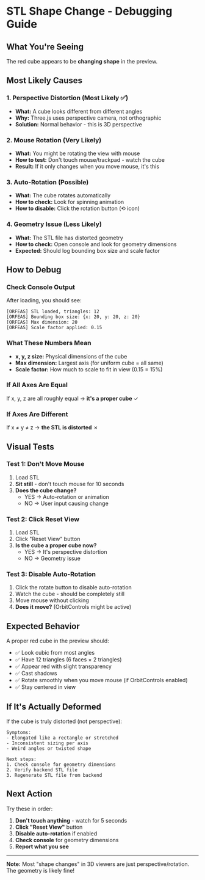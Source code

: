 # STL Shape Change - Debugging Guide

## What You're Seeing

The red cube appears to be **changing shape** in the preview.

## Most Likely Causes

### 1. **Perspective Distortion** (Most Likely ✅)

- **What:** A cube looks different from different angles
- **Why:** Three.js uses perspective camera, not orthographic
- **Solution:** Normal behavior - this is 3D perspective

### 2. **Mouse Rotation** (Very Likely)

- **What:** You might be rotating the view with mouse
- **How to test:** Don't touch mouse/trackpad - watch the cube
- **Result:** If it only changes when you move mouse, it's this

### 3. **Auto-Rotation** (Possible)

- **What:** The cube rotates automatically
- **How to check:** Look for spinning animation
- **How to disable:** Click the rotation button (⟲ icon)

### 4. **Geometry Issue** (Less Likely)

- **What:** The STL file has distorted geometry
- **How to check:** Open console and look for geometry dimensions
- **Expected:** Should log bounding box size and scale factor

## How to Debug

### Check Console Output

After loading, you should see:

```
[ORFEAS] STL loaded, triangles: 12
[ORFEAS] Bounding box size: {x: 20, y: 20, z: 20}
[ORFEAS] Max dimension: 20
[ORFEAS] Scale factor applied: 0.15
```

### What These Numbers Mean

- **x, y, z size:** Physical dimensions of the cube
- **Max dimension:** Largest axis (for uniform cube = all same)
- **Scale factor:** How much to scale to fit in view (0.15 = 15%)

### If All Axes Are Equal

If x, y, z are all roughly equal → **it's a proper cube** ✓

### If Axes Are Different

If x ≠ y ≠ z → **the STL is distorted** ✗

## Visual Tests

### Test 1: Don't Move Mouse

1. Load STL
2. **Sit still** - don't touch mouse for 10 seconds
3. **Does the cube change?**
   - YES → Auto-rotation or animation
   - NO → User input causing change

### Test 2: Click Reset View

1. Load STL
2. Click "Reset View" button
3. **Is the cube a proper cube now?**
   - YES → It's perspective distortion
   - NO → Geometry issue

### Test 3: Disable Auto-Rotation

1. Click the rotate button to disable auto-rotation
2. Watch the cube - should be completely still
3. Move mouse without clicking
4. **Does it move?** (OrbitControls might be active)

## Expected Behavior

A proper red cube in the preview should:

- ✅ Look cubic from most angles
- ✅ Have 12 triangles (6 faces × 2 triangles)
- ✅ Appear red with slight transparency
- ✅ Cast shadows
- ✅ Rotate smoothly when you move mouse (if OrbitControls enabled)
- ✅ Stay centered in view

## If It's Actually Deformed

If the cube is truly distorted (not perspective):

```
Symptoms:
- Elongated like a rectangle or stretched
- Inconsistent sizing per axis
- Weird angles or twisted shape

Next steps:
1. Check console for geometry dimensions
2. Verify backend STL file
3. Regenerate STL file from backend
```

## Next Action

Try these in order:

1. **Don't touch anything** - watch for 5 seconds
2. **Click "Reset View"** button
3. **Disable auto-rotation** if enabled
4. **Check console** for geometry dimensions
5. **Report what you see**

---

**Note:** Most "shape changes" in 3D viewers are just perspective/rotation.
The geometry is likely fine!
